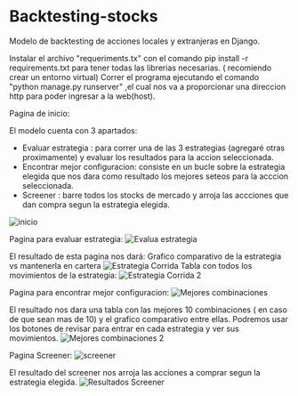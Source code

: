# Backtesting-stocks

Modelo de backtesting de acciones locales y extranjeras en Django.

Instalar el archivo "requeriments.tx" con el comando pip install -r requirements.txt para tener todas las librerias necesarias. ( recomiendo crear un entorno virtual)
Correr el programa ejecutando el comando "python manage.py runserver" ,el cual nos va a proporcionar una direccion http para poder ingresar a la web(host). 

Pagina de inicio:

El modelo cuenta con 3 apartados: 
* Evaluar estrategia : para correr una de las 3 estrategias (agregaré otras proximamente) y evaluar los resultados para la accion seleccionada.
* Encontrar mejor configuracion: consiste en un bucle sobre la estrategia elegida que nos dara como resultado los mejores seteos para la acccion seleccionada.
* Screener : barre todos los stocks de mercado y arroja las accciones que dan compra segun la estrategia elegida.


![inicio](https://user-images.githubusercontent.com/85622107/130371396-608489f1-067b-419c-beb6-db64622579a2.png)


Pagina para evaluar estrategia:
![Evalua estrategia](https://user-images.githubusercontent.com/85622107/130371345-99c7f00a-6961-47e4-bf71-6f545f74fe5f.png)

El resultado de esta pagina nos dará:
Grafico comparativo de la estrategia vs mantenerla en cartera
![Estrategia Corrida](https://user-images.githubusercontent.com/85622107/130371351-e37b9149-63e8-4f83-84d8-973baf7f13cd.png)
Tabla con todos los movimientos de la estrategia:
![Estrategia Corrida 2](https://user-images.githubusercontent.com/85622107/130371352-9b06d659-c753-46d8-889f-ca71226dbeb3.png)

Pagina para encontrar mejor configuracion:
![Mejores combinaciones](https://user-images.githubusercontent.com/85622107/130371376-0ff90893-df7d-493d-89d3-5ad034863cb3.png)

El resultado nos dara una tabla con las mejores 10 combinaciones ( en caso de que sean mas de 10) y el grafico comparativo entre ellas.
Podremos usar los botones de revisar para entrar en cada estrategia y ver sus movimientos.
![Mejores combinaciones 2](https://user-images.githubusercontent.com/85622107/130371378-1469d3b5-dc2b-44c2-b645-eb6de9fb1028.png)


Pagina Screener:
![screener](https://user-images.githubusercontent.com/85622107/130371445-a3a661f3-f581-4e83-8a7a-233fb3d4cdfe.png)

El resultado del screener nos arroja las acciones a comprar segun la estrategia elegida.
![Resultados Screener](https://user-images.githubusercontent.com/85622107/130371456-e3aa1871-b437-49f2-804d-05a85994fd47.png)
